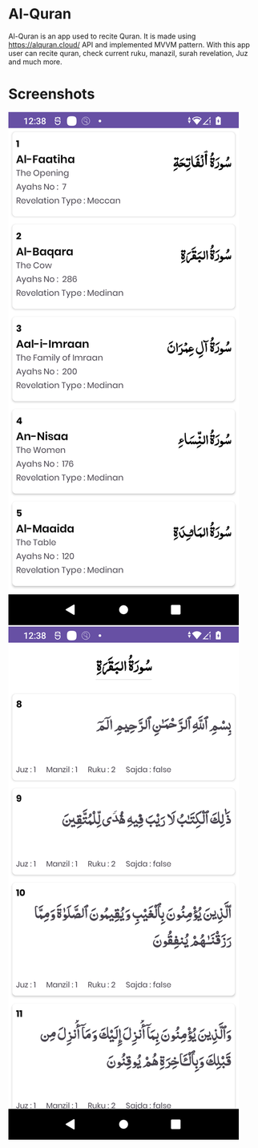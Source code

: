 # Al-Quran

Al-Quran is an app used to recite Quran. It is made using https://alquran.cloud/ API and implemented MVVM pattern. With this app user can recite quran, check current ruku, manazil, surah revelation, Juz and much more.

# Screenshots

<img src="screenshots/Screenshot_20231011-123819.png" alt="">
<img src="screenshots/Screenshot_20231011-123829.png" alt="">

